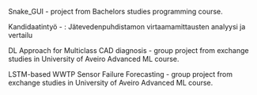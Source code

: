 Snake_GUI - project from Bachelors studies programming course.  

Kandidaatintyö - : Jätevedenpuhdistamon virtaamamittausten analyysi ja vertailu

DL Approach for Multiclass CAD diagnosis - group project from exchange studies in University of Aveiro  Advanced ML course.

LSTM-based WWTP Sensor Failure Forecasting - group project from exchange studies in University of Aveiro  Advanced ML course.
